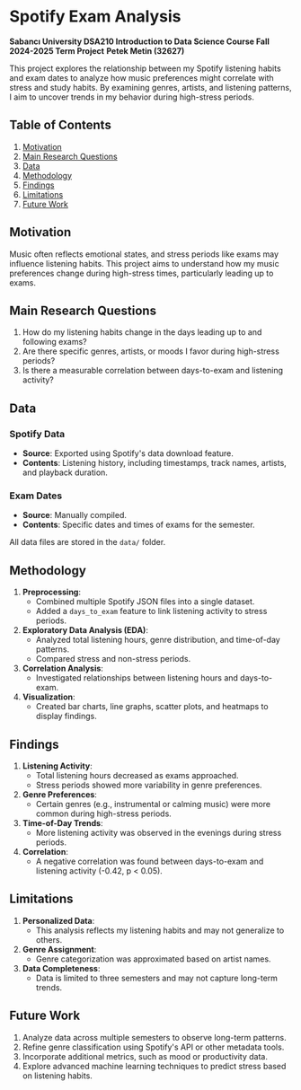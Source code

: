 # Spotify Exam Analysis

**Sabancı University DSA210 Introduction to Data Science Course Fall 2024-2025 Term Project**
**Petek Metin (32627)**

This project explores the relationship between my Spotify listening habits and exam dates to analyze how music preferences might correlate with stress and study habits. By examining genres, artists, and listening patterns, I aim to uncover trends in my behavior during high-stress periods.

## Table of Contents
1. [Motivation](#motivation)
2. [Main Research Questions](#main-research-questions)
3. [Data](#data)
4. [Methodology](#methodology)
5. [Findings](#findings)
6. [Limitations](#limitations)
7. [Future Work](#future-work)


## Motivation

Music often reflects emotional states, and stress periods like exams may influence listening habits. This project aims to understand how my music preferences change during high-stress times, particularly leading up to exams.

## Main Research Questions

1. How do my listening habits change in the days leading up to and following exams?
2. Are there specific genres, artists, or moods I favor during high-stress periods?
3. Is there a measurable correlation between days-to-exam and listening activity?

## Data

### Spotify Data
- **Source**: Exported using Spotify's data download feature.
- **Contents**: Listening history, including timestamps, track names, artists, and playback duration.

### Exam Dates
- **Source**: Manually compiled.
- **Contents**: Specific dates and times of exams for the semester.

All data files are stored in the `data/` folder.

## Methodology

1. **Preprocessing**:
   - Combined multiple Spotify JSON files into a single dataset.
   - Added a `days_to_exam` feature to link listening activity to stress periods.
2. **Exploratory Data Analysis (EDA)**:
   - Analyzed total listening hours, genre distribution, and time-of-day patterns.
   - Compared stress and non-stress periods.
3. **Correlation Analysis**:
   - Investigated relationships between listening hours and days-to-exam.
4. **Visualization**:
   - Created bar charts, line graphs, scatter plots, and heatmaps to display findings.

## Findings

1. **Listening Activity**:
   - Total listening hours decreased as exams approached.
   - Stress periods showed more variability in genre preferences.
2. **Genre Preferences**:
   - Certain genres (e.g., instrumental or calming music) were more common during high-stress periods.
3. **Time-of-Day Trends**:
   - More listening activity was observed in the evenings during stress periods.
4. **Correlation**:
   - A negative correlation was found between days-to-exam and listening activity (-0.42, p < 0.05).

## Limitations

1. **Personalized Data**:
   - This analysis reflects my listening habits and may not generalize to others.
2. **Genre Assignment**:
   - Genre categorization was approximated based on artist names.
3. **Data Completeness**:
   - Data is limited to three semesters and may not capture long-term trends.

## Future Work

1. Analyze data across multiple semesters to observe long-term patterns.
2. Refine genre classification using Spotify's API or other metadata tools.
3. Incorporate additional metrics, such as mood or productivity data.
4. Explore advanced machine learning techniques to predict stress based on listening habits.




